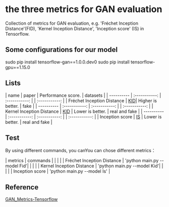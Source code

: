 # the three metrics for GAN evaluation
Collection of metrics for GAN evaluation, e.g. 'Fréchet Inception Distance'(FID), 'Kernel Inception Distance', 'Inception score' (IS) in Tensorflow.

## Some configurations for our model
sudo pip install tensorflow-gan==1.0.0.dev0
sudo pip install tensorflow-gpu==1.15.0

## Lists
| name                       | paper                                   | Performance score. | datasets      |
| ----------                 | :-----------:                           | :-----------: |    | :-----------: |
| Fréchet Inception Distance |  [KID](https://arxiv.org/abs/1706.08500)| Higher is better.  | fake          |
| ----------                 | :-----------:                           | :-----------: |    | :-----------: |
| Kernel Inception Distance  | [KID](https://arxiv.org/abs/1801.01401) | Lower is better.   | real and fake |
| ----------                 | :-----------:                           | :-----------: |    | :-----------: |
| Inception score            | [IS](https://arxiv.org/abs/1606.03498)  | Lower is better.   | real and fake |

## Test
By using different commands, you canYou can chose different metrics：

| metrics                    | commands     |
|                            |              |
| Fréchet Inception Distance | 'python main.py --model Fid'|
|                            |                             |
| Kernel Inception Distance  | 'python main.py --model Kid'|
|                            |                             |
| Inception score            | 'python main.py --model Is' |

## Reference
[GAN_Metrics-Tensorflow](https://github.com/hwalsuklee/tensorflow-generative-model-collections)
